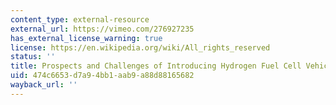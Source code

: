 ```yaml
---
content_type: external-resource
external_url: https://vimeo.com/276927235
has_external_license_warning: true
license: https://en.wikipedia.org/wiki/All_rights_reserved
status: ''
title: Prospects and Challenges of Introducing Hydrogen Fuel Cell Vehicles in Malaysia
uid: 474c6653-d7a9-4bb1-aab9-a88d88165682
wayback_url: ''
---
```

